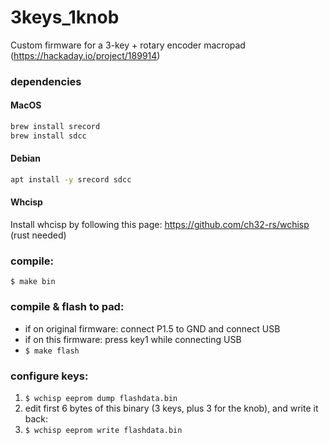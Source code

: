 # 3keys_1knob
Custom firmware for a 3-key + rotary encoder macropad (https://hackaday.io/project/189914)

### dependencies

#### MacOS
```bash
brew install srecord
brew install sdcc
```
#### Debian
```bash
apt install -y srecord sdcc
```

#### Whcisp
Install whcisp by following this page: https://github.com/ch32-rs/wchisp (rust needed)

### compile:
`$ make bin`

### compile & flash to pad:
- if on original firmware: connect P1.5 to GND and connect USB
- if on this firmware: press key1 while connecting USB
- `$ make flash`

### configure keys:
1. `$ wchisp eeprom dump flashdata.bin`
2. edit first 6 bytes of this binary (3 keys, plus 3 for the knob), and write it back:
3. `$ wchisp eeprom write flashdata.bin`
